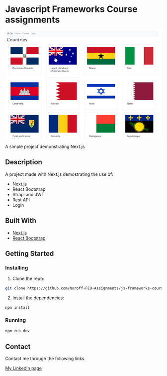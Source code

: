 # Javascript Frameworks Course assignments

![image](screenshot.png)

A simple project demonstrating Next.js

## Description

A project made with Next.js demostrating the use of:

- Next.js
- React Bootstrap
- Strapi and JWT
- Rest API
- Login

## Built With

- [Next.js](https://nextjs.org//)
- [React Bootstrap](https://react-bootstrap.github.io/)

## Getting Started

### Installing

1. Clone the repo:

```bash
git clone https://github.com/Noroff-FEU-Assignments/js-frameworks-course-assignment-kronosGR.git
```

2. Install the dependencies:

```
npm install
```

### Running

```bash
npm run dev
```

## Contact

Contact me through the following links.

[My LinkedIn page](https://www.linkedin.com/in/kronosgr/)
